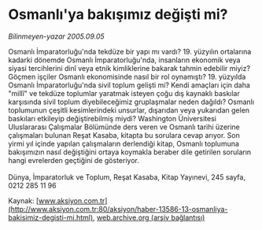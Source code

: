 # Osmanlı'ya bakışımız değişti mi?

*Bilinmeyen-yazar 2005.09.05*

<font class="agenda2NewsSpot">
 Osmanlı İmparatorluğu'nda tekdüze bir yapı mı vardı? 19. yüzyılın ortalarına kadarki dönemde Osmanlı İmparatorluğu'nda, insanların ekonomik veya siyasi tercihlerini dinî veya etnik kimliklerine bakarak tahmin edebilir miyiz?
</font>
<font class="newsDetail">
 Göçmen işçiler Osmanlı ekonomisinde nasıl bir rol oynamıştı? 19. yüzyılda Osmanlı İmparatorluğu'nda sivil toplum gelişti mi? Kendi amaçları için daha "millî" ve tekdüze toplumlar yaratmak isteyen çoğu dış kaynaklı baskılar karşısında sivil toplum diyebileceğimiz gruplaşmalar neden dağıldı? Osmanlı toplumunun çeşitli kesimlerindeki unsurlar, dışarıdan veya yukarıdan gelen baskıları etkileyip değiştirebilmiş miydi? Washington Üniversitesi Uluslararası Çalışmalar Bölümünde ders veren ve Osmanlı tarihi üzerine çalışmaları bulunan Reşat Kasaba, kitapta bu sorulara cevap arıyor. Son yirmi yıl içinde yapılan çalışmaların derlendiği kitap, Osmanlı toplumuna bakışımızın nasıl değiştiğini ortaya koymakla beraber dile getirilen soruların hangi evrelerden geçtiğini de gösteriyor.
 <br/>
 <br/>
 Dünya, İmparatorluk ve Toplum, Reşat Kasaba, Kitap Yayınevi, 245 sayfa, 0212 285 11 96
 <br/>
</font>

Kaynak: [www.aksiyon.com.tr](http://www.aksiyon.com.tr:80/aksiyon/haber-13586-13-osmanliya-bakisimiz-degisti-mi.html), [web.archive.org (arşiv bağlantısı)](http://web.archive.org/web/20111219075225/http://www.aksiyon.com.tr:80/aksiyon/haber-13586-13-osmanliya-bakisimiz-degisti-mi.html)
